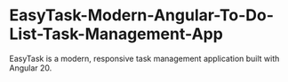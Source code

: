 # EasyTask-Modern-Angular-To-Do-List-Task-Management-App
EasyTask is a modern, responsive task management application built with Angular 20.
